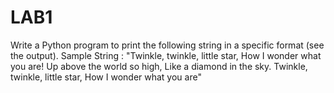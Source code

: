 # LAB1
Write a Python program to print the following string in a specific format (see the output).
Sample String : 
"Twinkle, twinkle, little star, 
      How I wonder what you are!
            Up above the world so high,
            Like a diamond in the sky. 
Twinkle, twinkle, little star,
            How I wonder what you are"
